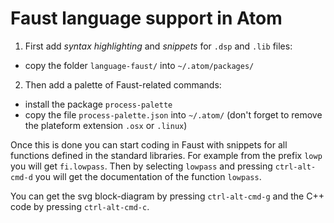 # Faust language support in Atom

1) First add _syntax highlighting_ and _snippets_ for `.dsp` and `.lib` files:

- copy the folder `language-faust/` into `~/.atom/packages/`

2) Then add a palette of Faust-related commands:
 
- install the package `process-palette`
- copy the file `process-palette.json` into `~/.atom/` (don't forget to remove the plateform extension `.osx` or `.linux`)

Once this is done you can start coding in Faust with snippets for all functions defined in the standard libraries. For example from the prefix `lowp` you will get `fi.lowpass`. Then by selecting `lowpass` and pressing `ctrl-alt-cmd-d` you will get the documentation of the function `lowpass`.

You can get the svg block-diagram by pressing `ctrl-alt-cmd-g` and the C++ code by pressing `ctrl-alt-cmd-c`.